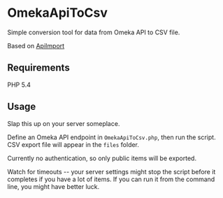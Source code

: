 OmekaApiToCsv
=============

Simple conversion tool for data from Omeka API to CSV file.

Based on [ApiImport](https://github.com/omeka/plugin-ApiImport)

Requirements
------------

PHP 5.4

Usage
-----

Slap this up on your server someplace.

Define an Omeka API endpoint in `OmekaApiToCsv.php`, then run the script. CSV export file will appear in the `files` folder.

Currently no authentication, so only public items will be exported.

Watch for timeouts -- your server settings might stop the script before it completes if you have a lot of items. If you can run it from the command line, you might have better luck.
